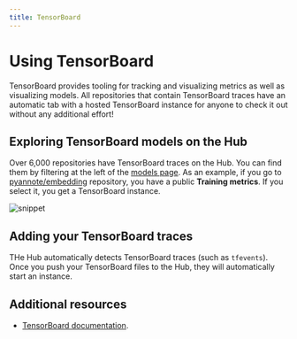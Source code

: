 ```yaml
---
title: TensorBoard
---
```


# Using TensorBoard

TensorBoard provides tooling for tracking and visualizing metrics as well as visualizing models. All repositories that contain TensorBoard traces have an automatic tab with a hosted TensorBoard instance for anyone to check it out without any additional effort!

## Exploring TensorBoard models on the Hub

Over 6,000 repositories have TensorBoard traces on the Hub. You can find them by filtering at the left of the [models page](https://huggingface.co/models?filter=tensorboard). As an example, if you go to [pyannote/embedding](https://huggingface.co/aubmindlab/bert-base-arabertv02) repository, you have a public **Training metrics**. If you select it, you get a TensorBoard instance.

![snippet](/docs/assets/hub/tensorboard.png)

## Adding your TensorBoard traces

THe Hub automatically detects TensorBoard traces (such as `tfevents`). Once you push your TensorBoard files to the Hub, they will automatically start an instance.


## Additional resources

* [TensorBoard documentation](https://www.tensorflow.org/tensorboard).